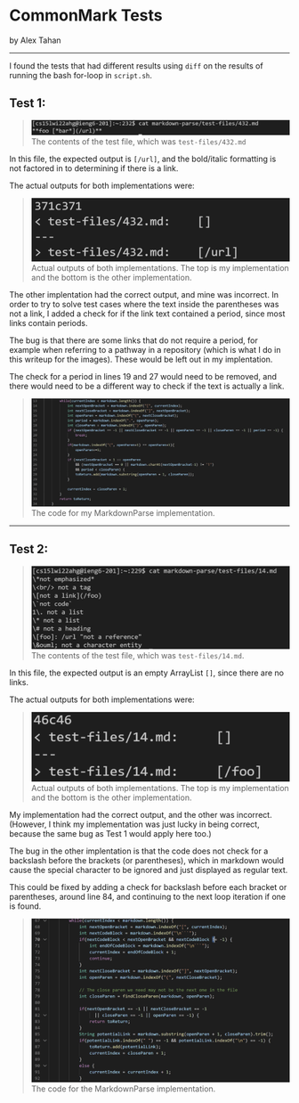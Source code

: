 # **CommonMark Tests**
by Alex Tahan

---

I found the tests that had different results using `diff` on the results of running the bash for-loop in `script.sh`.


## Test 1:

> ![Test 1](lab-5-pics/image3.png)
> The contents of the test file, which was `test-files/432.md`

In this file, the expected output is `[/url]`, and the bold/italic formatting is not factored in to determining if there is a link.

The actual outputs for both implementations were: 
> ![Image](lab-5-pics/image1.png)
> Actual outputs of both implementations. The top is my implementation and the bottom is the other implementation.

The other implentation had the correct output, and mine was incorrect. In order to try to solve test cases where the text inside the parentheses was not a link, I added a check for if the link text contained a period, since most links contain periods.

The bug is that there are some links that do not require a period, for example when referring to a pathway in a repository (which is what I do in this writeup for the images). These would be left out in my implentation. 

The check for a period in lines 19 and 27 would need to be removed, and there would need to be a different way to check if the text is actually a link.

> ![Image](lab-5-pics/lab5pic6.png)
> The code for my MarkdownParse implementation.

---

## Test 2:

> ![Test 2](lab-5-pics/image2.png)
> The contents of the test file, which was `test-files/14.md`.

In this file, the expected output is an empty ArrayList `[]`, since there are no links. 

The actual outputs for both implementations were: 
> ![Image](lab-5-pics/image4.png)
> Actual outputs of both implementations. The top is my implementation and the bottom is the other implementation.

My implementation had the correct output, and the other was incorrect. (However, I think my implementation was just lucky in being correct, because the same bug as Test 1 would apply here too.) 

The bug in the other implentation is that the code does not check for a backslash before the brackets (or parentheses), which in markdown would cause the special character to be ignored and just displayed as regular text. 

This could be fixed by adding a check for backslash before each bracket or parentheses, around line 84, and continuing to the next loop iteration if one is found. 

> ![Image](lab-5-pics/lab5pic5.png)
> The code for the MarkdownParse implementation.
